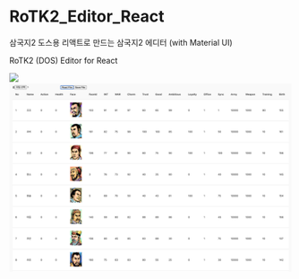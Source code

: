 # RoTK2_Editor_React


삼국지2 도스용
리액트로 만드는 삼국지2 에디터
(with Material UI)


RoTK2 (DOS)
Editor for React



<img src='./main.png'><br/>
<img src='./load.png'>
